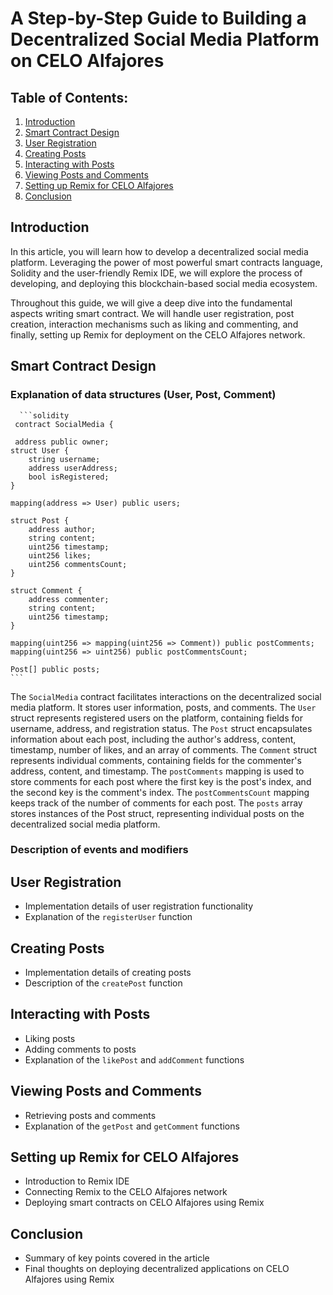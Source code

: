 # A Step-by-Step Guide to Building a Decentralized Social Media Platform on CELO Alfajores

## Table of Contents:

1. [Introduction](#introduction)
2. [Smart Contract Design](#smart-contract-design)
3. [User Registration](#user-registration)
4. [Creating Posts](#creating-posts)
5. [Interacting with Posts](#interacting-with-posts)
6. [Viewing Posts and Comments](#viewing-posts-and-comments)
7. [Setting up Remix for CELO Alfajores](#setting-up-remix-for-celo-alfajores)
8. [Conclusion](#conclusion)

## Introduction
In this article, you will learn how to develop a decentralized social media platform. Leveraging the power of most powerful smart contracts language, Solidity and the user-friendly Remix IDE, we will explore the process of developing, and deploying this blockchain-based social media ecosystem. 

Throughout this guide, we will give a deep dive into the fundamental aspects writing smart contract. We will handle user registration, post creation, interaction mechanisms such as liking and commenting, and finally, setting up Remix for deployment on the CELO Alfajores network.

## Smart Contract Design

  ### Explanation of data structures (User, Post, Comment)
          
      ```solidity
     contract SocialMedia {
      
     address public owner;
    struct User {
        string username;
        address userAddress;
        bool isRegistered;
    }

    mapping(address => User) public users;

    struct Post {
        address author;
        string content;
        uint256 timestamp;
        uint256 likes;
        uint256 commentsCount;
    }

    struct Comment {
        address commenter;
        string content;
        uint256 timestamp;
    }

    mapping(uint256 => mapping(uint256 => Comment)) public postComments;
    mapping(uint256 => uint256) public postCommentsCount;

    Post[] public posts;  
    ```
  
  The `SocialMedia` contract facilitates interactions on the decentralized social media platform. It stores user information, posts, and comments.
  The `User` struct represents registered users on the platform, containing fields for username, address, and registration status.
  The `Post` struct encapsulates information about each post, including the author's address, content, timestamp, number of likes, and an array of comments.
  The `Comment` struct represents individual comments, containing fields for the commenter's address, content, and timestamp.
  The `postComments` mapping is used to store comments for each post where the first key is the post's index, and the second key is the comment's index.
  The `postCommentsCount` mapping keeps track of the number of comments for each post.
  The `posts` array stores instances of the Post struct, representing individual posts on the decentralized social media platform.
  
### Description of events and modifiers

## User Registration
   - Implementation details of user registration functionality
   - Explanation of the `registerUser` function

## Creating Posts
   - Implementation details of creating posts
   - Description of the `createPost` function

## Interacting with Posts
   - Liking posts
   - Adding comments to posts
   - Explanation of the `likePost` and `addComment` functions

## Viewing Posts and Comments
   - Retrieving posts and comments
   - Explanation of the `getPost` and `getComment` functions

## Setting up Remix for CELO Alfajores
   - Introduction to Remix IDE
   - Connecting Remix to the CELO Alfajores network
   - Deploying smart contracts on CELO Alfajores using Remix

## Conclusion
   - Summary of key points covered in the article
   - Final thoughts on deploying decentralized applications on CELO Alfajores using Remix
